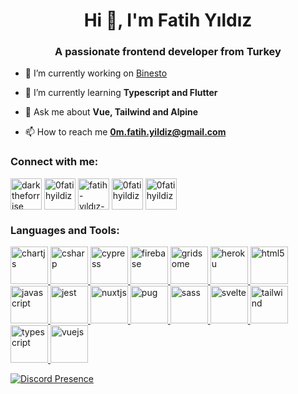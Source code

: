 <h1 align="center">Hi 👋, I'm Fatih Yıldız</h1>
<h3 align="center">A passionate frontend developer from Turkey</h3>

- 🔭 I’m currently working on [Binesto](https://binesto.com/)

- 🌱 I’m currently learning **Typescript and Flutter**

- 💬 Ask me about **Vue, Tailwind and Alpine**

- 📫 How to reach me **0m.fatih.yildiz@gmail.com**

<h3 align="left">Connect with me:</h3>
<p align="left">
<a href="https://codepen.io/darktheforrise" target="blank"><img align="center" src="https://cardify.vercel.app/api/badges?border=false&borderColor=%23ddd&borderWidth=2&iconColor=&icons=codepen&preset=default&shadow=true&width=100" alt="darktheforrise" height="50" width="50" /></a>
<a href="https://twitter.com/0fatihyildiz" target="blank"><img align="center" src="https://cardify.vercel.app/api/badges?border=false&borderColor=%23ddd&borderWidth=2&iconColor=&icons=twitter&preset=default&shadow=true&width=100" alt="0fatihyildiz" height="50" width="50" /></a>
<a href="https://linkedin.com/in/fatih-yıldız-b216b31b2" target="blank"><img align="center" src="https://cardify.vercel.app/api/badges?border=false&borderColor=%23ddd&borderWidth=2&iconColor=&icons=linkedin&preset=default&shadow=true&width=100" alt="fatih-yıldız-b216b31b2" height="50" width="50" /></a>
<a href="https://instagram.com/0fatihyildiz" target="blank"><img align="center" src="https://cardify.vercel.app/api/badges?border=false&borderColor=%23ddd&borderWidth=2&iconColor=&icons=instagram&preset=default&shadow=true&width=100" alt="0fatihyildiz" height="50" width="50" /></a>
<a href="https://dribbble.com/0fatihyildiz" target="blank"><img align="center" src="https://cardify.vercel.app/api/badges?border=false&borderColor=%23ddd&borderWidth=2&iconColor=&icons=dribbble&preset=default&shadow=true&width=100" alt="0fatihyildiz" height="50" width="50" /></a>
</p>


<h3 align="left">Languages and Tools:</h3>
<p align="left"> <a href="https://www.chartjs.org" target="_blank" rel="noreferrer"> <img src="https://cardify.vercel.app/api/badges?border=false&borderColor=%23ddd&borderWidth=2&iconColor=&icons=chartdotjs&preset=default&shadow=true&width=100" alt="chartjs" width="60" height="60"/> </a> <a href="https://www.w3schools.com/cs/" target="_blank" rel="noreferrer"> <img src="https://cardify.vercel.app/api/badges?border=false&borderColor=%23ddd&borderWidth=2&iconColor=&icons=csharp&preset=default&shadow=true&width=100" alt="csharp" width="60" height="60"/> </a>
<a href="https://www.cypress.io" target="_blank" rel="noreferrer"> <img src="https://cardify.vercel.app/api/badges?border=false&borderColor=%23ddd&borderWidth=2&iconColor=&icons=cypress&preset=default&shadow=true&width=100" alt="cypress" width="60" height="60"/> </a> <a href="https://firebase.google.com/" target="_blank" rel="noreferrer"> <img src="https://cardify.vercel.app/api/badges?border=false&borderColor=%23ddd&borderWidth=2&iconColor=&icons=firebase&preset=default&shadow=true&width=100" alt="firebase" width="60" height="60"/> </a> <a href="https://gridsome.org/" target="_blank" rel="noreferrer"> <img src="https://cardify.vercel.app/api/badges?border=false&borderColor=%23ddd&borderWidth=2&iconColor=&icons=gridsome&preset=default&shadow=true&width=100" alt="gridsome" width="60" height="60"/> </a> <a href="https://heroku.com" target="_blank" rel="noreferrer"> <img src="https://cardify.vercel.app/api/badges?border=false&borderColor=%23ddd&borderWidth=2&iconColor=&icons=heroku&preset=default&shadow=true&width=100" alt="heroku" width="60" height="60"/> </a> <a href="https://www.w3.org/html/" target="_blank" rel="noreferrer"> <img src="https://cardify.vercel.app/api/badges?border=false&borderColor=%23ddd&borderWidth=2&iconColor=&icons=html5&preset=default&shadow=true&width=100" alt="html5" width="60" height="60"/> </a> <a href="https://developer.mozilla.org/en-US/docs/Web/JavaScript" target="_blank" rel="noreferrer"> <img src="https://cardify.vercel.app/api/badges?border=false&borderColor=%23ddd&borderWidth=2&iconColor=&icons=javascript&preset=default&shadow=true&width=100" alt="javascript" width="60" height="60"/> </a> <a href="https://jestjs.io" target="_blank" rel="noreferrer"> <img src="https://cardify.vercel.app/api/badges?border=false&borderColor=%23ddd&borderWidth=2&iconColor=&icons=jest&preset=default&shadow=true&width=100" alt="jest" width="60" height="60"/> </a> <a href="https://nuxtjs.org/" target="_blank" rel="noreferrer"> <img src="https://cardify.vercel.app/api/badges?border=false&borderColor=%23ddd&borderWidth=2&iconColor=&icons=nuxtdotjs&preset=default&shadow=true&width=100" alt="nuxtjs" width="60" height="60"/> </a> <a href="https://pugjs.org" target="_blank" rel="noreferrer"> <img src="https://cardify.vercel.app/api/badges?border=false&borderColor=%23ddd&borderWidth=2&iconColor=&icons=pug&preset=default&shadow=true&width=100" alt="pug" width="60" height="60"/> </a> <a href="https://sass-lang.com" target="_blank" rel="noreferrer"> <img src="https://cardify.vercel.app/api/badges?border=false&borderColor=%23ddd&borderWidth=2&iconColor=&icons=sass&preset=default&shadow=true&width=100" alt="sass" width="60" height="60"/> </a> <a href="https://svelte.dev" target="_blank" rel="noreferrer"> <img src="https://cardify.vercel.app/api/badges?border=false&borderColor=%23ddd&borderWidth=2&iconColor=&icons=svelte&preset=default&shadow=true&width=100" alt="svelte" width="60" height="60"/> </a> <a href="https://tailwindcss.com/" target="_blank" rel="noreferrer"> <img src="https://cardify.vercel.app/api/badges?border=false&borderColor=%23ddd&borderWidth=2&iconColor=&icons=tailwindcss&preset=default&shadow=true&width=100" alt="tailwind" width="60" height="60"/> </a> <a href="https://www.typescriptlang.org/" target="_blank" rel="noreferrer"> <img src="https://cardify.vercel.app/api/badges?border=false&borderColor=%23ddd&borderWidth=2&iconColor=&icons=typescript&preset=default&shadow=true&width=100" alt="typescript" width="60" height="60"/> </a> <a href="https://vuejs.org/" target="_blank" rel="noreferrer"> <img src="https://cardify.vercel.app/api/badges?border=false&borderColor=%23ddd&borderWidth=2&iconColor=&icons=vuedotjs&preset=default&shadow=true&width=100" alt="vuejs" width="60" height="60"/> </a> </p>


<a href="https://discord.com/users/320280473932922893" rel="nofollow"><img src="https://camo.githubusercontent.com/f3f65ea4988cd46edc580011d016f3e2a0dedf31298556e55c1e8aa929a4a393/68747470733a2f2f6c616e796172642e636e7261642e6465762f6170692f3332303238303437333933323932323839333f616e696d617465643d747275652662673d32433246333326686964654469736372696d3d74727565" alt="Discord Presence" data-canonical-src="https://lanyard.cnrad.dev/api/320280473932922893?animated=true&amp;bg=2C2F33&amp;hideDiscrim=true" style="max-width: 100%;"></a>
